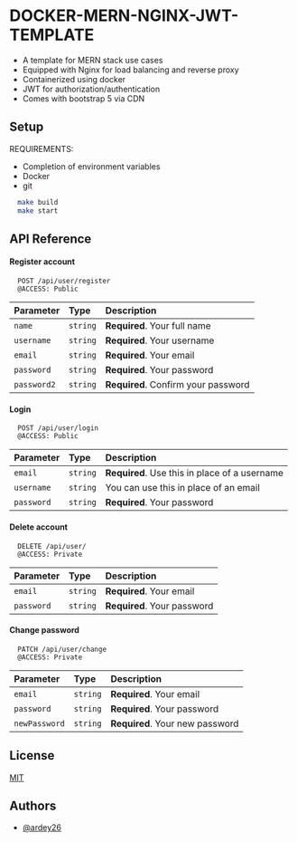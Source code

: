 # DOCKER-MERN-NGINX-JWT-TEMPLATE

- A template for MERN stack use cases
- Equipped with Nginx for load balancing and reverse proxy
- Containerized using docker
- JWT for authorization/authentication
- Comes with bootstrap 5 via CDN

## Setup

REQUIREMENTS:

- Completion of environment variables
- Docker
- git

```bash
  make build
  make start
```

## API Reference

#### Register account

```http
  POST /api/user/register
  @ACCESS: Public
```

| Parameter   | Type     | Description                         |
| :---------- | :------- | :---------------------------------- |
| `name`      | `string` | **Required**. Your full name        |
| `username`  | `string` | **Required**. Your username         |
| `email`     | `string` | **Required**. Your email            |
| `password`  | `string` | **Required**. Your password         |
| `password2` | `string` | **Required**. Confirm your password |

#### Login

```http
  POST /api/user/login
  @ACCESS: Public
```

| Parameter  | Type     | Description                                   |
| :--------- | :------- | :-------------------------------------------- |
| `email`    | `string` | **Required**. Use this in place of a username |
| `username` | `string` | You can use this in place of an email         |
| `password` | `string` | **Required**. Your password                   |

#### Delete account

```http
  DELETE /api/user/
  @ACCESS: Private
```

| Parameter  | Type     | Description                 |
| :--------- | :------- | :-------------------------- |
| `email`    | `string` | **Required**. Your email    |
| `password` | `string` | **Required**. Your password |

#### Change password

```http
  PATCH /api/user/change
  @ACCESS: Private
```

| Parameter     | Type     | Description                     |
| :------------ | :------- | :------------------------------ |
| `email`       | `string` | **Required**. Your email        |
| `password`    | `string` | **Required**. Your password     |
| `newPassword` | `string` | **Required**. Your new password |

## License

[MIT](https://choosealicense.com/licenses/mit/)

## Authors

- [@ardey26](https://www.github.com/ardey26)
